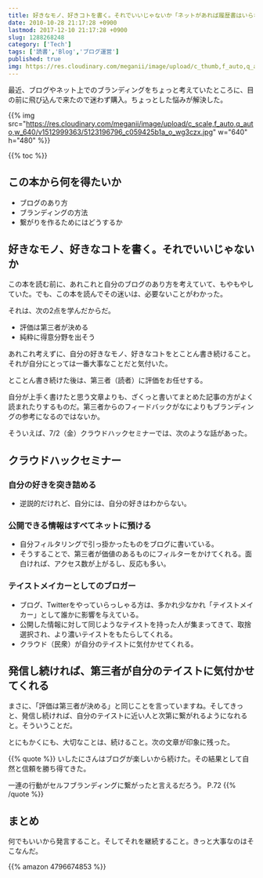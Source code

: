 ```yaml
---
title: 好きなモノ、好きコトを書く。それでいいじゃないか「ネットがあれば履歴書はいらない」
date: 2010-10-28 21:17:28 +0900
lastmod: 2017-12-10 21:17:28 +0900
slug: 1288268248
category: ['Tech']
tags: ['読書','Blog','ブログ運営']
published: true
img: https://res.cloudinary.com/meganii/image/upload/c_thumb,f_auto,q_auto:low,w_75/v1512999363/5123196796_c059425b1a_o_wg3czx.jpg
---
```


最近、ブログやネット上でのブランディングをちょっと考えていたところに、目の前に飛び込んで来たので迷わず購入。ちょっとした悩みが解決した。

{{% img src="https://res.cloudinary.com/meganii/image/upload/c_scale,f_auto,q_auto,w_640/v1512999363/5123196796_c059425b1a_o_wg3czx.jpg" w="640" h="480" %}}

{{% toc %}}

## この本から何を得たいか

- ブログのあり方
- ブランディングの方法
- 繋がりを作るためにはどうするか


## 好きなモノ、好きなコトを書く。それでいいじゃないか
この本を読む前に、あれこれと自分のブログのあり方を考えていて、もやもやしていた。でも、この本を読んでその迷いは、必要ないことがわかった。

それは、次の2点を学んだからだ。

- 評価は第三者が決める
- 純粋に得意分野を出そう


あれこれ考えずに、自分の好きなモノ、好きなコトをとことん書き続けること。それが自分にとっては一番大事なことだと気付いた。

とことん書き続けた後は、第三者（読者）に評価をお任せする。

自分が上手く書けたと思う文章よりも、ざくっと書いてまとめた記事の方がよく読まれたりするものだ。第三者からのフィードバックがなによりもブランディングの参考になるのではないか。

そういえば、7/2（金）クラウドハックセミナーでは、次のような話があった。


## クラウドハックセミナー

### 自分の好きを突き詰める

- 逆説的だけれど、自分には、自分の好きはわからない。

### 公開できる情報はすべてネットに預ける

- 自分フィルタリングで引っ掛かったものをブログに書いている。
- そうすることで、第三者が価値のあるものにフィルターをかけてくれる。面白ければ、アクセス数が上がるし、反応も多い。


### テイストメイカーとしてのブロガー

- ブログ、Twitterをやっていらっしゃる方は、多かれ少なかれ「テイストメイカー」として誰かに影響を与えている。
- 公開した情報に対して同じようなテイストを持った人が集まってきて、取捨選択され、より濃いテイストをもたらしてくれる。
- クラウド（民衆）が自分のテイストに気付かせてくれる。


## 発信し続ければ、第三者が自分のテイストに気付かせてくれる
まさに、「評価は第三者が決める」と同じことを言っていますね。そしてきっと、発信し続ければ、自分のテイストに近い人と次第に繋がれるようになれると。そういうことだ。

とにもかくにも、大切なことは、続けること。次の文章が印象に残った。

{{% quote %}}
いしたにさんはブログが楽しいから続けた。その結果として自然と信頼を勝ち得てきた。

一連の行動がセルフブランディングに繋がったと言えるだろう。 P.72
{{% /quote %}}

## まとめ

何でもいいから発言すること。そしてそれを継続すること。きっと大事なのはそこなんだ。


{{% amazon 4796674853 %}}